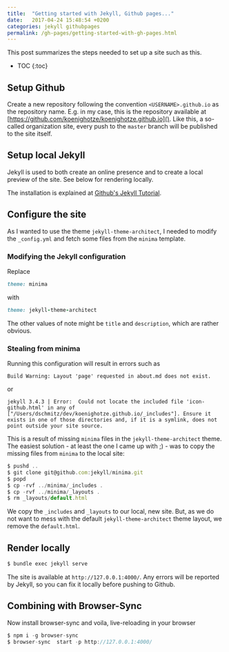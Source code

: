 ```yaml
---
title:  "Getting started with Jekyll, Github pages..."
date:   2017-04-24 15:48:54 +0200
categories: jekyll githubpages
permalink: /gh-pages/getting-started-with-gh-pages.html
---
```

This post summarizes the steps needed to set up a site such as this.

* TOC
{:toc}

## Setup Github

Create a new repository following the convention `<USERNAME>.github.io` as the repository name. E.g.
in my case, this is the repository available at [https://github.com/koenighotze/koenighotze.github.io]().
Like this, a so-called organization site, every push to the `master` branch will be published to the site itself.

## Setup local Jekyll

Jekyll is used to both create an online presence and to create a local preview of the site.
See below for rendering locally.

The installation is explained at [Github's Jekyll Tutorial](https://help.github.com/articles/setting-up-your-github-pages-site-locally-with-jekyll/).

## Configure the site

As I wanted to use the theme `jekyll-theme-architect`, I needed to modify the `_config.yml` and fetch some files from the `minima` template.

### Modifying the Jekyll configuration

Replace

```ruby
theme: minima
```

with

```ruby
theme: jekyll-theme-architect
```

The other values of note might be `title` and `description`, which are rather obvious.

### Stealing from minima

Running this configuration will result in errors such as

``
Build Warning: Layout 'page' requested in about.md does not exist.
``

or

``
jekyll 3.4.3 | Error:  Could not locate the included file 'icon-github.html' in any of ["/Users/dschmitz/dev/koenighotze.github.io/_includes"]. Ensure it exists in one of those directories and, if it is a symlink, does not point outside your site source.
``

This is a result of missing `minima` files in the `jekyll-theme-architect` theme. The easiest solution - at least the one I came up with ;) - was to copy the missing files from `minima` to the local site:

```javascript
$ pushd ..
$ git clone git@github.com:jekyll/minima.git
$ popd
$ cp -rvf ../minima/_includes .
$ cp -rvf ../minima/_layouts .
$ rm _layouts/default.html
```

We copy the `_includes` and `_layouts` to our local, new site. But, as we do not want to mess with the default `jekyll-theme-architect` theme layout, we remove the `default.html`.

## Render locally

```javascript
$ bundle exec jekyll serve
```

The site is available at `http://127.0.0.1:4000/`. Any errors will be reported by Jekyll, so you can fix it locally before pushing to Github.

## Combining with Browser-Sync

Now install browser-sync and voila, live-reloading in your browser

```javascript
$ npm i -g browser-sync
$ browser-sync  start -p http://127.0.0.1:4000/
```
